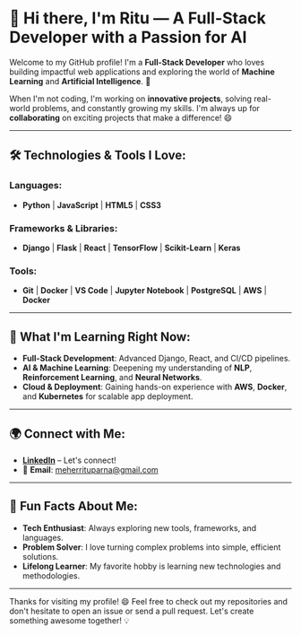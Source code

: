 # 👋 Hi there, I'm Ritu — A Full-Stack Developer with a Passion for AI

Welcome to my GitHub profile! I'm a **Full-Stack Developer** who loves building impactful web applications and exploring the world of **Machine Learning** and **Artificial Intelligence**. 🚀 

When I'm not coding, I'm working on **innovative projects**, solving real-world problems, and constantly growing my skills. I'm always up for **collaborating** on exciting projects that make a difference! 😄

---

## 🛠️ Technologies & Tools I Love:

### Languages:
- **Python** | **JavaScript** | **HTML5** | **CSS3**

### Frameworks & Libraries:
- **Django** | **Flask** | **React** | **TensorFlow** | **Scikit-Learn** | **Keras**

### Tools:
- **Git** | **Docker** | **VS Code** | **Jupyter Notebook** | **PostgreSQL** | **AWS** | **Docker**

---



## 🌱 What I'm Learning Right Now:
- **Full-Stack Development**: Advanced Django, React, and CI/CD pipelines.
- **AI & Machine Learning**: Deepening my understanding of **NLP**, **Reinforcement Learning**, and **Neural Networks**.
- **Cloud & Deployment**: Gaining hands-on experience with **AWS**, **Docker**, and **Kubernetes** for scalable app deployment.

---

## 🌍 Connect with Me:
- **[LinkedIn](www.linkedin.com/in/rituparna-meher-1226a222b)** – Let's connect!
- 📧 **Email**: meherrituparna@gmail.com

---

## 🚀 Fun Facts About Me:
- **Tech Enthusiast**: Always exploring new tools, frameworks, and languages.
- **Problem Solver**: I love turning complex problems into simple, efficient solutions.
- **Lifelong Learner**: My favorite hobby is learning new technologies and methodologies.
---


Thanks for visiting my profile! 😄 Feel free to check out my repositories and don't hesitate to open an issue or send a pull request. Let's create something awesome together! 💡
